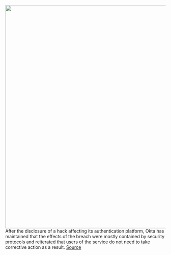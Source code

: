 <img src='https://cdn.vox-cdn.com/thumbor/HBLd0EmTEEerJgidrH9d_hIPFpE=/0x0:2040x1360/1200x800/filters:focal(857x517:1183x843)/cdn.vox-cdn.com/uploads/chorus_image/image/70662441/akrales_220309_4977_0232.0.jpg' width='700px' /><br/>
After the disclosure of a hack affecting its authentication platform, Okta has maintained that the effects of the breach were mostly contained by security protocols and reiterated that users of the service do not need to take corrective action as a result.
<a href='https://www.theverge.com/2022/3/23/22992894/okta-hack-cso-security-protocol-sitel-lapsus'> Source <a/>